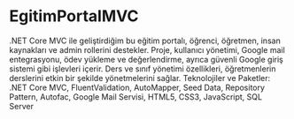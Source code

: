 # EgitimPortalMVC

.NET Core MVC ile geliştirdiğim bu eğitim portalı, öğrenci, öğretmen, insan kaynakları ve admin rollerini destekler. Proje, kullanıcı yönetimi, Google mail entegrasyonu, ödev yükleme ve değerlendirme, ayrıca güvenli Google giriş sistemi gibi işlevleri içerir. Ders ve sınıf yönetimi özellikleri, öğretmenlerin derslerini etkin bir şekilde yönetmelerini sağlar. 
Teknolojiler ve Paketler: .NET Core MVC, FluentValidation, AutoMapper, Seed Data, Repository Pattern, Autofac, Google Mail Servisi, HTML5, CSS3, JavaScript, SQL Server
